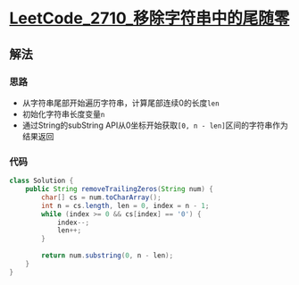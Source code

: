 # [LeetCode_2710_移除字符串中的尾随零](https://leetcode.cn/problems/remove-trailing-zeros-from-a-string)
## 解法
### 思路
- 从字符串尾部开始遍历字符串，计算尾部连续0的长度`len`
- 初始化字符串长度变量`n`
- 通过String的subString API从0坐标开始获取`[0, n - len]`区间的字符串作为结果返回
### 代码
```java
class Solution {
    public String removeTrailingZeros(String num) {
        char[] cs = num.toCharArray();
        int n = cs.length, len = 0, index = n - 1;
        while (index >= 0 && cs[index] == '0') {
            index--;
            len++;
        }
        
        return num.substring(0, n - len);
    }
}
```